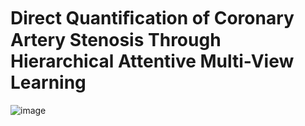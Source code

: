 # Direct Quantiﬁcation of Coronary Artery Stenosis Through Hierarchical Attentive Multi-View Learning

![image]()
